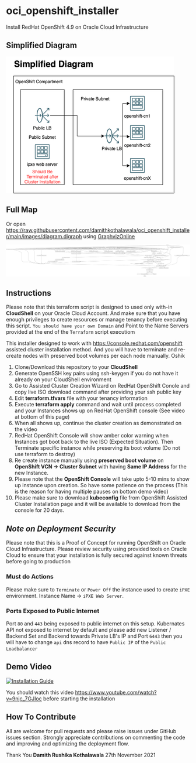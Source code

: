 # oci_openshift_installer
Install RedHat OpenShift 4.9 on Oracle Cloud Infrastructure

## Simplified Diagram 
![Simplified Diagram](https://github.com/damithkothalawala/oci_openshift_installer/raw/main/images/simplified.png)

## Full Map
Or open https://raw.githubusercontent.com/damithkothalawala/oci_openshift_installer/main/images/diagram.digraph using [GraphvizOnline](https://dreampuf.github.io/GraphvizOnline)

![Full Map](https://github.com/damithkothalawala/oci_openshift_installer/raw/main/images/graphviz.svg)

## Instructions
Please note that this terraform script is designed to used only with-in **CloudShell** on your Oracle Cloud Account. And make sure that you have enough privileges to create resources or manage tenancy before executing this script. `You should have your own Domain` and Point to the Name Servers provided at the end of the `Terraform` script executiom

This installer designed to work with https://console.redhat.com/openshift assisted cluster installation method. And you will have to terminate and re-create nodes with preserved boot volumes per each node manually. Oshik

 1. Clone/Download this repository to your **CloudShell** 
 2. Generate OpenSSH key pairs using ssh-keygen if you do not have it already on your CloudShell environment
 3. Go to Assisted Cluster Creation Wizard on RedHat OpenShift Conole and copy live ISO download command after providing your ssh public key
 4. Edit **terraform.tfvars** file with your tenancy information
 5. Execute **terraform apply** command and wait until process completed and your Instances shows up on RedHat OpenShift console (See video at bottom of this page)
 6. When all shows up, continue the cluster creation as demonstrated on the video
 7. RedHat OpenShift Console will show amber color warning when Instances got boot back to the live ISO (Expected Situation). Then Terminate specific instance while preserving its boot volume (Do not use terraform to destroy)
 8. Re create instance manually using **preserved boot volume** on **OpenShift VCN -> Cluster Subnet** with having **Same IP Address** for the new Instance.
 9. Please note that the **OpenShift Console**  will take upto 5-10 mins to show up instance upon creation. So have some patience on the process (This is the reason for having multiple pauses on bottom demo video)
 10. Please make sure to download **kubeconfig** file from OpenShift Assisted Cluster Installation page and it will be available to download from the console for 20 days.

## ***Note on Deployment Security***
Please note that this is a Proof of Concept for running OpenShift on Oracle Cloud Infrastructure.  Please review security using provided tools on Oracle Cloud to ensure that your installation is fully secured against known threats before going to production

### Must do Actions
Please make sure to `Terminate` or `Power Off` the instance used to create `iPXE` environment. Instance Name -> `iPXE Web Server`. 

### Ports Exposed to Public Internet
Port `80` and `443` being exposed to public internet on this setup. Kubernates API not exposed to internet by default and please add new Listener / Backend Set and Backend towards Private LB's IP and Port `6443` then you will have to change `api` dns record to have `Public IP` of the `Public Loadbalancer`


## Demo Video

[![Installation Guide](https://img.youtube.com/vi/9njc_7GJIoc/0.jpg)](https://www.youtube.com/watch?v=9njc_7GJIoc)

You should watch this video https://www.youtube.com/watch?v=9njc_7GJIoc before starting the installation


## How To Contribute
All are welcome for pull requests and please raise issues under GitHub issues section. Strongly appreciate contributions on commenting the code and improving and optimizing the deployment flow.

Thank You
**Damith Rushika Kothalawala** 27th November 2021  

